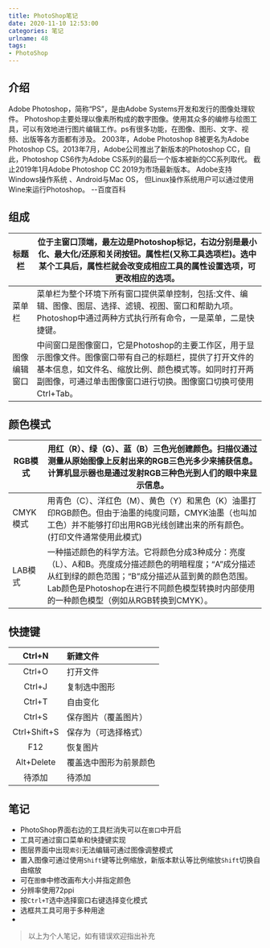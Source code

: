 ```yaml
---
title: PhotoShop笔记
date: 2020-11-10 12:53:00
categories: 笔记
urlname: 48
tags:
- PhotoShop
---
```

## 介绍
Adobe Photoshop，简称“PS”，是由Adobe Systems开发和发行的图像处理软件。
Photoshop主要处理以像素所构成的数字图像。使用其众多的编修与绘图工具，可以有效地进行图片编辑工作。ps有很多功能，在图像、图形、文字、视频、出版等各方面都有涉及。
2003年，Adobe Photoshop 8被更名为Adobe Photoshop CS。2013年7月，Adobe公司推出了新版本的Photoshop CC，自此，Photoshop CS6作为Adobe CS系列的最后一个版本被新的CC系列取代。
截止2019年1月Adobe Photoshop CC 2019为市场最新版本。
Adobe支持Windows操作系统 、Android与Mac OS， 但Linux操作系统用户可以通过使用Wine来运行Photoshop。
--百度百科

## 组成
|标题栏|位于主窗口顶端，最左边是Photoshop标记，右边分别是最小化、最大化/还原和关闭按钮。属性栏(又称工具选项栏)。选中某个工具后，属性栏就会改变成相应工具的属性设置选项，可更改相应的选项。|
|----|----|
|菜单栏|菜单栏为整个环境下所有窗口提供菜单控制，包括:文件、编辑、图像、图层、选择、滤镜、视图、窗口和帮助九项。Photoshop中通过两种方式执行所有命令，一是菜单，二是快捷键。
|图像编辑窗口|中间窗口是图像窗口，它是Photoshop的主要工作区，用于显示图像文件。图像窗口带有自己的标题栏，提供了打开文件的基本信息，如文件名、缩放比例、颜色模式等。如同时打开两副图像，可通过单击图像窗口进行切换。图像窗口切换可使用Ctrl+Tab。|

## 颜色模式
|RGB模式|用红（R）、绿（G）、蓝（B）三色光创建颜色。扫描仪通过测量从原始图像上反射出来的RGB三色光多少来捕获信息。计算机显示器也是通过发射RGB三种色光到人们的眼中来显示信息。|
|----|----|
|CMYK模式|用青色（C）、洋红色（M）、黄色（Y）和黑色（K）油墨打印RGB颜色。但由于油墨的纯度问题，CMYK油墨（也叫加工色）并不能够打印出用RGB光线创建出来的所有颜色。(打印文件通常使用此模式)|
|LAB模式|一种描述颜色的科学方法。它将颜色分成3种成分：亮度（L）、A和B。亮度成分描述颜色的明暗程度；“A”成分描述从红到绿的颜色范围；“B”成分描述从蓝到黄的颜色范围。Lab颜色是Photoshop在进行不同颜色模型转换时内部使用的一种颜色模型（例如从RGB转换到CMYK）。|

## 快捷键
|Ctrl+N|新建文件|
|:-:|:--|
|Ctrl+O|打开文件|
|Ctrl+J|复制选中图形|
|Ctrl+T|自由变化|
|Ctrl+S|保存图片（覆盖图片）|
|Ctrl+Shift+S|保存为（可选择格式）|
|F12|恢复图片|
|Alt+Delete|覆盖选中图形为前景颜色|
|待添加|待添加|

## 笔记
- PhotoShop界面右边的工具栏消失可以在`窗口`中开启
- 工具可通过窗口菜单和快捷键实现
- 图层界面中出现`索引`无法编辑可通过图像调整模式
- 置入图像可通过使用`Shift`键等比例缩放，新版本默认等比例缩放`Shift`切换自由缩放
- 可在`图像`中修改画布大小并指定颜色
- 分辨率使用72ppi
- 按`Ctrl+T`选中选择窗口右键选择变化模式
- 选框共工具可用于多种用途
- 

>以上为个人笔记，如有错误欢迎指出补充